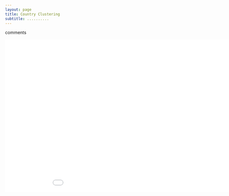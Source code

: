 ```yaml
---
layout: page
title: Country Clustering
subtitle: ..........
---
```


comments

<div class="iframe-container">
    <iframe id="graph" src="country_clustering.html" width="1000" height="500"  frameborder="0">
</div>


